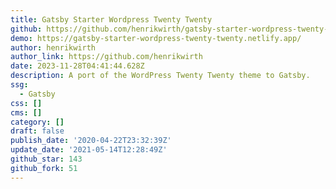 ```yaml
---
title: Gatsby Starter Wordpress Twenty Twenty
github: https://github.com/henrikwirth/gatsby-starter-wordpress-twenty-twenty
demo: https://gatsby-starter-wordpress-twenty-twenty.netlify.app/
author: henrikwirth
author_link: https://github.com/henrikwirth
date: 2023-11-28T04:41:44.628Z
description: A port of the WordPress Twenty Twenty theme to Gatsby.
ssg:
  - Gatsby
css: []
cms: []
category: []
draft: false
publish_date: '2020-04-22T23:32:39Z'
update_date: '2021-05-14T12:28:49Z'
github_star: 143
github_fork: 51
---
```

